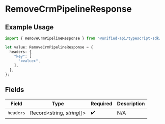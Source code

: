 # RemoveCrmPipelineResponse

## Example Usage

```typescript
import { RemoveCrmPipelineResponse } from "@unified-api/typescript-sdk/sdk/models/operations";

let value: RemoveCrmPipelineResponse = {
  headers: {
    "key": [
      "<value>",
    ],
  },
};
```

## Fields

| Field                      | Type                       | Required                   | Description                |
| -------------------------- | -------------------------- | -------------------------- | -------------------------- |
| `headers`                  | Record<string, *string*[]> | :heavy_check_mark:         | N/A                        |